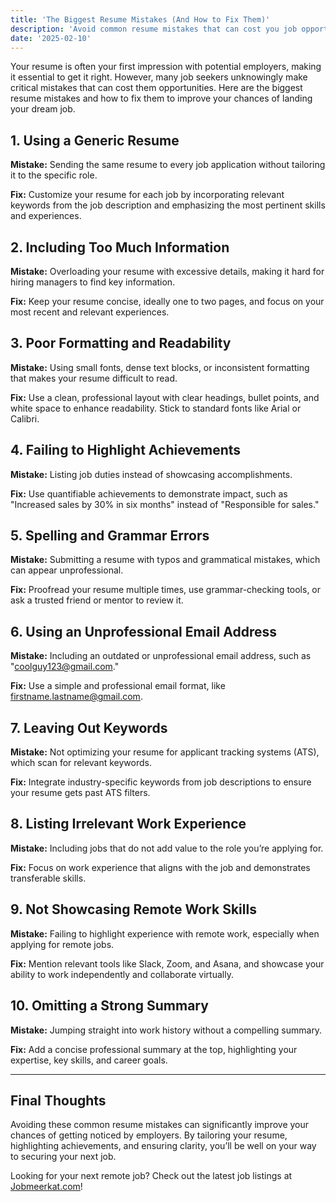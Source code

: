 ```yaml
---
title: 'The Biggest Resume Mistakes (And How to Fix Them)'
description: 'Avoid common resume mistakes that can cost you job opportunities. Learn how to fix them with expert tips on formatting, keywords, achievements, and more to improve your chances of landing your dream job.'
date: '2025-02-10'
---
```


Your resume is often your first impression with potential employers, making it essential to get it right. However, many job seekers unknowingly make critical mistakes that can cost them opportunities. Here are the biggest resume mistakes and how to fix them to improve your chances of landing your dream job.

## 1. Using a Generic Resume

**Mistake:** Sending the same resume to every job application without tailoring it to the specific role.

**Fix:** Customize your resume for each job by incorporating relevant keywords from the job description and emphasizing the most pertinent skills and experiences.

## 2. Including Too Much Information

**Mistake:** Overloading your resume with excessive details, making it hard for hiring managers to find key information.

**Fix:** Keep your resume concise, ideally one to two pages, and focus on your most recent and relevant experiences.

## 3. Poor Formatting and Readability

**Mistake:** Using small fonts, dense text blocks, or inconsistent formatting that makes your resume difficult to read.

**Fix:** Use a clean, professional layout with clear headings, bullet points, and white space to enhance readability. Stick to standard fonts like Arial or Calibri.

## 4. Failing to Highlight Achievements

**Mistake:** Listing job duties instead of showcasing accomplishments.

**Fix:** Use quantifiable achievements to demonstrate impact, such as "Increased sales by 30% in six months" instead of "Responsible for sales."

## 5. Spelling and Grammar Errors

**Mistake:** Submitting a resume with typos and grammatical mistakes, which can appear unprofessional.

**Fix:** Proofread your resume multiple times, use grammar-checking tools, or ask a trusted friend or mentor to review it.

## 6. Using an Unprofessional Email Address

**Mistake:** Including an outdated or unprofessional email address, such as "coolguy123@gmail.com."

**Fix:** Use a simple and professional email format, like firstname.lastname@gmail.com.

## 7. Leaving Out Keywords

**Mistake:** Not optimizing your resume for applicant tracking systems (ATS), which scan for relevant keywords.

**Fix:** Integrate industry-specific keywords from job descriptions to ensure your resume gets past ATS filters.

## 8. Listing Irrelevant Work Experience

**Mistake:** Including jobs that do not add value to the role you’re applying for.

**Fix:** Focus on work experience that aligns with the job and demonstrates transferable skills.

## 9. Not Showcasing Remote Work Skills

**Mistake:** Failing to highlight experience with remote work, especially when applying for remote jobs.

**Fix:** Mention relevant tools like Slack, Zoom, and Asana, and showcase your ability to work independently and collaborate virtually.

## 10. Omitting a Strong Summary

**Mistake:** Jumping straight into work history without a compelling summary.

**Fix:** Add a concise professional summary at the top, highlighting your expertise, key skills, and career goals.

---

## Final Thoughts

Avoiding these common resume mistakes can significantly improve your chances of getting noticed by employers. By tailoring your resume, highlighting achievements, and ensuring clarity, you’ll be well on your way to securing your next job.

Looking for your next remote job? Check out the latest job listings at [Jobmeerkat.com](https://jobmeerkat.com)!
